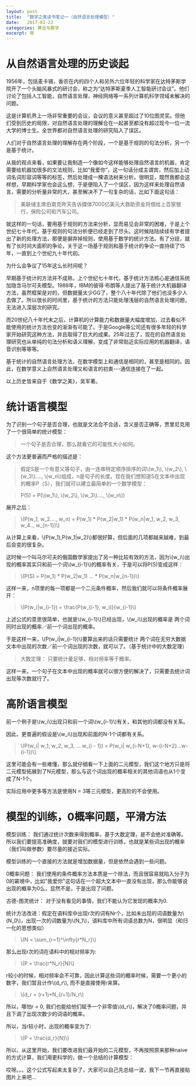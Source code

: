 ```yaml
---
layout: post
title:  "数学之美读书笔记一（自然语言处理模型）"
date:   2017-01-22
categories: 算法与数学
excerpt: 嗯
---
```

<script type="text/javascript" src="http://cdn.mathjax.org/mathjax/latest/MathJax.js?config=default"></script>

# 从自然语言处理的历史谈起

1956年，包括麦卡锡，香农在内的四个人和另外六位年轻的科学家在达特茅斯学院开了一个头脑风暴式的研讨会，称之为“达特茅斯夏季人工智能研讨会议”。他们讨论了包括人工智能，自然语言处理，神经网络等一系列计算机科学领域未解决的问题。

这是计算机界上一场非常重要的会议，会议的意义甚至超过了10位图灵奖。但他们受到历史的局限，对自然语言处理的理解合在一起甚至都没有超过现今一位一流大学的博士生。全世界都对自然语言处理的研究陷入了误区。

人们对于自然语言处理的理解存在两个阶段，一个是基于规则的句法分析，另一个是基于统计。

从我的观点来看，如果要让我制造一个像如今这样能够处理自然语言的机器，肯定需要给机器加很多的文法规则，比如“我爱你”，这一句话分成主谓宾，然后加上动词名词形容词等等的标签，然后处理成一棵语法树来分析。很明显，既然我都会这样想，早期科学家也会这么想，于是便陷入了一个误区，因为这样来处理自然语言，需要的分析量非常的大，甚至解决不了一句复杂的话，比如下面这句话：

> 美联储主席伯南克昨天告诉媒体7000亿美元大救助资金将借给上百家银行，保险公司和汽车公司。

就这样的一句话，要用基于规则的方法来分析，显而易见会非常的困难，于是上个世纪七十年代，基于规则的句法分析便已经走到了尽头。这时候陆陆续续有学者提出了新的处理方法，那便是摒弃掉规则，使用基于数学的统计方法。有了分歧，就有了长时间大面积的争论，关于这一场基于规则和基于统计的争论一直持续了15年，一直到上个世纪九十年代初。

为什么会争议了15年这么长时间呢？

早期基于统计的方法并不成熟，上个世纪七十年代，基于统计方法核心是通信系统加隐含马尔可夫模型。1988年，IBM的彼得·布朗等人提出了基于统计大机器翻译方法，虽然框架是对的，但数据量太少GG了，整个八十年代除了他们也没多少人去做了。所以很长的时间里，基于统计的方法只能处理浅层的自然语言处理问题，无法进入深层次的研究。

而20世纪八十年代末之后，计算机的计算能力和数据量大幅度增加，过去看似不能使用的统计方法也变的渐渐有可能了。于是Google等公司还有很多年轻的科学家开始研究这种方法，并且取得了巨大的成果。25年过去了，现在的自然语言处理研究也从单纯的句法分析和语义理解，变成了非常贴近实际应用的机器翻译，语音识别等等等。

基于统计的自然语言处理方法，在数学模型上和通信是相同的，甚至是相同的。因此，在数学意义上自然语言处理又和语言的初衷---通信连接在了一起。

以上历史皆来自于《数学之美》，吴军著。

# 统计语言模型

为了识别一个句子是否合理，也就是文法合不合适，含义是否正确等，贾里尼克用了一个很简单的统计模型：

> 一个句子是否合理，那么就看它的可能性大小如何。

这个方法更普遍而严格的描述是：

> 假定S是一个有意义等句子，由一连串特定顺序排序的词\\(w_1\\), \\(w_2\\), \\(w_3\\)...., \\(w_n\\)组成，n是句子的长度。现在我们想知道S在文本中出现的概率P（S），我们就可以建立最简单的一个数学模型：

> P(S) = P(\\(w_1\\), \\(w_2\\), \\(w_3\\)...., \\(w_n\\))

展开之后：

> \\(P(w_1, w_2...., w_n) = P(w_1) * P(w_2\|w_1) * P(w_n\|w_1, w_2, w_3, w_4.., w_{n-1})\\)

从计算上来看，\\(P(w_1),P(w_1\|w_2)\\)都很好算，但后面的几项都越来越难，到最后会变的很复杂。

这时候一个叫马尔可夫的俄国数学家提出了另一种比较有效的方法，因为\\(w_i\\)出现的概率其实只和前一个词\\(w_{i-1}\\)的概率有关，于是可以将P(S)变成这样：

> \\(P(S) = P(w_1) * P(w_2\|w_1) ... * P(w_n\|w_{n-1})\\)

这样一来，n项里的每一项都是一个二元条件概率，然后我们就可以将条件概率展开：

> \\(P(w_i\|w_{i-1}) = \frac{P(w_{i-1}, w_i)}{w_{i-1}\\)

上述公式的意思很简单，也就是\\(w_{i-1}\\)已经出现，\\(w_i\\)出现的概率是&nbsp;两个词同时出现的概率／前一个词出现的概率。

于是这样一来，\\(P(w_i\|w_{i-1})\\)要算出来的话只需要统计&nbsp;两个词在无穷大数据文本中出现的次数／前一个词出现的次数，就可以了。（基于统计中的大数定理）

> 大数定理： 只要统计量足够，相对频率等于概率。

这样一来，一个句子在文本中出现的概率就可以很方便的解决了，只需要去统计词出现等次数就行了。

# 高阶语言模型

前一个例子是\\(w_i\\)出现只和前一个词\\(w_{i-1}\\)有关，和其他的词都没有关系。

因此，更普遍的假设是\\(w_i\\)出现和前面的N-1个词都有关系。

> \\(P(w_i\| w_1, w_2, w_3, ... w_{i - 1}) = P(w_i\| w_{i-N+1}, w-{i-N+2}...w-{i-1})\\)

这里可能会有一些难懂，那么就仔细看一下上面的二元模型，我们这个地方只是将二元模型拓展到了N元模型，那么与这个词出现的概率相关的其他词语也从1个变成了N-1个。

实际应用中更多等方法是使用N = 3等三元模型，更高阶的不会使用。

# 模型的训练，0概率问题，平滑方法

模型训练： 我们通过统计次数来得到概率，基于大数定理，是不会绝对准确等。所以我们要提高准确度，就要对我们的模型进行训练，也就是某些词出现的概率（我们叫做参数）要尽量的接近实际。

模型训练的一个直接的方法就是增加数据量，但是依然会遇到一些问题。

0概率问题： 我们使用的条件概率方法本质是一个除法，而且很容易就陷入分子为0的窘境中，比如"我爱你"这句话在一个超大文本中一直没有出现，那么你能够说出现的概率为0么，显然不是，于是出现了问题。

古德-图灵统计： 对于没有看见的事情，我们不能认为它发现的概率为0.

统计方法改进：假定在语料库中出现r次的词有Nr个，比如未出现的词语数量为\\(N_0\\)，出现一次的词数量为\\(N_1\\)，语料库中所有词语总数为N，很明显（和归一化的思想类似）

> \\(N = \sum_{r=1}^\infty{r*N_r}\\)

那么出现r次的词在语料中的相对频率为:

> \\(P = \frac{r*N_r}{N}\\)

r较小的时候，相对频率会不可靠，因此计算这些词的概率时候，需要一个更小的数字，我们暂且计作\\(d_r\\), 而不是直接使用r来算。

> \\(d_r = (r+1)*N_{r+1}/N_r\\)

所以，哪怕r = 0, 我们也能给他们赋予一个非零值\\(d_r\\)，解决了0概率问题，并且下调了出现次数少的词语的概率。

所以，当r较小时，出现的概率变为了:

> \\(P = \frac{d_r}{N}\\)

所以，从这里开始，我们要改进我们最开始的二元模型，不再按照原来那种naive的方式计算，我们用更科学的，做一个总结的计算模型：

哎呀。。。这个公式写起来太复杂了，大家可以自己先总结一波，我下一节再直接贴图片上来吧...

